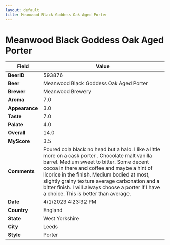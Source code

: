 ```yaml
---
layout: default
title: Meanwood Black Goddess Oak Aged Porter
---
```


# Meanwood Black Goddess Oak Aged Porter

| Field         | Value     |
|---------------|-----------|
| **BeerID** | 593876 |
| **Beer** | Meanwood Black Goddess Oak Aged Porter |
| **Brewer** | Meanwood Brewery |
| **Aroma** | 7.0 |
| **Appearance** | 3.0 |
| **Taste** | 7.0 |
| **Palate** | 4.0 |
| **Overall** | 14.0 |
| **MyScore** | 3.5 |
| **Comments** | Poured cola black no head but a halo. I like a little more on a cask porter . Chocolate malt vanilla barrel. Medium sweet to bitter. Some decent cocoa in there and coffee and maybe a hint of licorice in the finish. Medium bodied at most, slightly grainy texture average carbonation and a bitter finish. I will always choose a porter if I have a choice. This is better than average. |
| **Date** | 4/1/2023 4:23:32 PM |
| **Country** | England |
| **State** | West Yorkshire |
| **City** | Leeds |
| **Style** | Porter |
